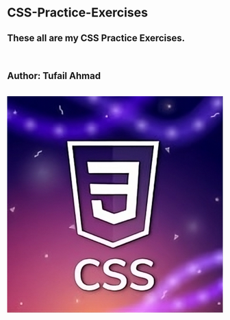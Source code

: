 # CSS-Practice-Exercises

<h2>These all are my CSS Practice Exercises.</h2><br>
<h2>Author: Tufail Ahmad</h2><br>
<img src="/Course Code/Images/CSS1.jpeg" width="800px">
